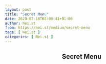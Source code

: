 ```yaml
---
layout: post
title: "Secret Menu"
date: 2020-07-16T08:00:41+01:00
author: Nei.st
from: https://nei.st/medium/secret-menu
tags: [ Nei.st ]
categories: [ Nei.st ]
---
```


<article class="post-23141 page type-page status-publish hentry" id="post-23141">
 <header class="page-header medium Archives">
  <div class="page-header__image">
  </div>
  <div class="page-header__content">
   <h1 class="page-title text-align-center">
    Secret Menu
   </h1>
  </div>
 </header>
 <div class="entry-content aesop-entry-content" id="post-23141-content">
 </div>
 <footer class="entry-footer">
 </footer>
</article>
